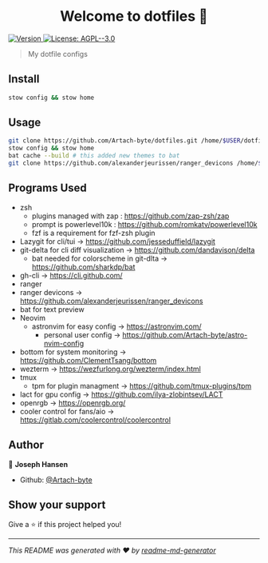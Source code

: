 <h1 align="center">Welcome to dotfiles 👋</h1>
<p>
  <a href="https://www.npmjs.com/package/dotfiles" target="_blank">
    <img alt="Version" src="https://img.shields.io/npm/v/dotfiles.svg">
  </a>
  <a href="#" target="_blank">
    <img alt="License: AGPL--3.0" src="https://img.shields.io/badge/License-AGPL--3.0-yellow.svg" />
  </a>
</p>

> My dotfile configs

## Install

```sh
stow config && stow home
```

## Usage

```sh
git clone https://github.com/Artach-byte/dotfiles.git /home/$USER/dotfiles && cd /home/$USER/dotfiles
stow config && stow home
bat cache --build # this added new themes to bat
git clone https://github.com/alexanderjeurissen/ranger_devicons /home/$USER/.config/ranger/plugins/ranger_devicons #adds icons for ranger
```

## Programs Used
- zsh
    - plugins managed with zap : https://github.com/zap-zsh/zap
    - prompt is powerlevel10k : https://github.com/romkatv/powerlevel10k
    - fzf is a requirement for fzf-zsh plugin
- Lazygit for cli/tui -> https://github.com/jesseduffield/lazygit
- git-delta for cli diff visualization -> https://github.com/dandavison/delta
    - bat needed for colorscheme in git-dlta -> https://github.com/sharkdp/bat
- gh-cli -> https://cli.github.com/
- ranger
 - ranger devicons -> https://github.com/alexanderjeurissen/ranger_devicons
- bat for text preview
- Neovim
    - astronvim for easy config -> https://astronvim.com/
        - personal user config -> https://github.com/Artach-byte/astro-nvim-config
- bottom for system monitoring -> https://github.com/ClementTsang/bottom
- wezterm -> https://wezfurlong.org/wezterm/index.html
- tmux
  - tpm for plugin managment -> https://github.com/tmux-plugins/tpm
- lact for gpu config -> https://github.com/ilya-zlobintsev/LACT
- openrgb -> https://openrgb.org/ 
- cooler control for fans/aio -> https://gitlab.com/coolercontrol/coolercontrol


## Author

👤 **Joseph Hansen**

* Github: [@Artach-byte](https://github.com/Artach-byte)

## Show your support

Give a ⭐️ if this project helped you!

***
_This README was generated with ❤️ by [readme-md-generator](https://github.com/kefranabg/readme-md-generator)_
